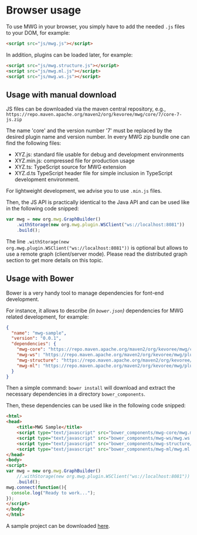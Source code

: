 # Browser usage

To use MWG in your browser, you simply have to add the needed ```.js``` files to your DOM, for example:

``` html
<script src="js/mwg.js"></script>
```

In addition, plugins can be loaded later, for example:

``` html
<script src="js/mwg.structure.js"></script>
<script src="js/mwg.ml.js"></script>
<script src="js/mwg.ws.js"></script>
```

## Usage with manual download

JS files can be downloaded via the maven central repository, e.g., ```https://repo.maven.apache.org/maven2/org/kevoree/mwg/core/7/core-7-js.zip```

The name 'core' and the version number '7' must be replaced by the desired plugin name and version number.  In every MWG zip bundle one can find the following files:

- XYZ.js: standard file usable for debug and development environments 
- XYZ.min.js: compressed file for production usage
- XYZ.ts: TypeScript source for MWG extension
- XYZ.d.ts TypeScript header file for simple inclusion in TypeScript development environment.

For lightweight development, we advise you to use ```.min.js``` files.

Then, the JS API is practically identical to the Java API and can be used like in the following code snipped:

```js
var mwg = new org.mwg.GraphBuilder()
	.withStorage(new org.mwg.plugin.WSClient("ws://localhost:8081"))
	.build();
```
The line ```.withStorage(new org.mwg.plugin.WSClient("ws://localhost:8081"))``` is optional but allows to use a remote graph (client/server mode). Please read the distributed graph section to get more details on this topic.

## Usage with Bower

Bower is a very handy tool to manage dependencies for font-end development.

For instance, it allows to describe *(in ```bower.json```)* dependencies for MWG related development, for example:

```json
{
  "name": "mwg-sample",
  "version": "0.0.1",
  "dependencies": {
    "mwg-core": "https://repo.maven.apache.org/maven2/org/kevoree/mwg/core/7/core-7-js.zip",
    "mwg-ws": "https://repo.maven.apache.org/maven2/org/kevoree/mwg/plugins/websocket/7/websocket-7-js.zip",
    "mwg-structure": "https://repo.maven.apache.org/maven2/org/kevoree/mwg/plugins/structure/7/structure-7-js.zip",
    "mwg-ml": "https://repo.maven.apache.org/maven2/org/kevoree/mwg/plugins/ml/7/ml-7-js.zip"
  }
}
```

Then a simple command: ```bower install``` will download and extract the necessary dependencies in a directory ```bower_components```.

Then, these dependencies can be used like in the following code snipped:

``` html
<html>
<head>
    <title>MWG Sample</title>
    <script type="text/javascript" src="bower_components/mwg-core/mwg.min.js"></script>
    <script type="text/javascript" src="bower_components/mwg-ws/mwg.ws.min.js"></script>
    <script type="text/javascript" src="bower_components/mwg-structure/mwg.structure.min.js"></script>
    <script type="text/javascript" src="bower_components/mwg-ml/mwg.ml.min.js"></script>
</head>
<body>
<script>
var mwg = new org.mwg.GraphBuilder()
    //.withStorage(new org.mwg.plugin.WSClient("ws://localhost:8081"))
    .build();
mwg.connect(function(){
  console.log("Ready to work...");
});
</script>
</body>
</html>
```

A sample project can be downloaded [here](bower_mwg_sample.zip).